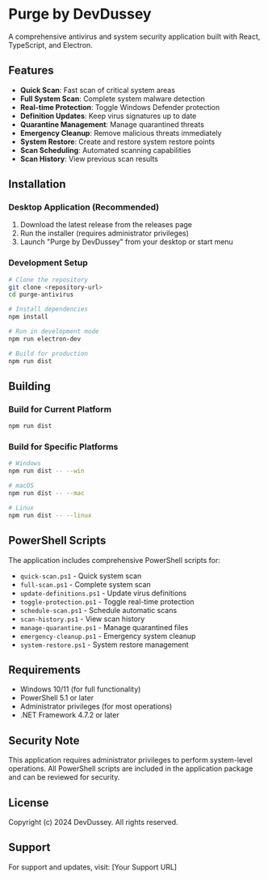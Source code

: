 # Purge by DevDussey

A comprehensive antivirus and system security application built with React, TypeScript, and Electron.

## Features

- **Quick Scan**: Fast scan of critical system areas
- **Full System Scan**: Complete system malware detection
- **Real-time Protection**: Toggle Windows Defender protection
- **Definition Updates**: Keep virus signatures up to date
- **Quarantine Management**: Manage quarantined threats
- **Emergency Cleanup**: Remove malicious threats immediately
- **System Restore**: Create and restore system restore points
- **Scan Scheduling**: Automated scanning capabilities
- **Scan History**: View previous scan results

## Installation

### Desktop Application (Recommended)

1. Download the latest release from the releases page
2. Run the installer (requires administrator privileges)
3. Launch "Purge by DevDussey" from your desktop or start menu

### Development Setup

```bash
# Clone the repository
git clone <repository-url>
cd purge-antivirus

# Install dependencies
npm install

# Run in development mode
npm run electron-dev

# Build for production
npm run dist
```

## Building

### Build for Current Platform
```bash
npm run dist
```

### Build for Specific Platforms
```bash
# Windows
npm run dist -- --win

# macOS
npm run dist -- --mac

# Linux
npm run dist -- --linux
```

## PowerShell Scripts

The application includes comprehensive PowerShell scripts for:

- `quick-scan.ps1` - Quick system scan
- `full-scan.ps1` - Complete system scan
- `update-definitions.ps1` - Update virus definitions
- `toggle-protection.ps1` - Toggle real-time protection
- `schedule-scan.ps1` - Schedule automatic scans
- `scan-history.ps1` - View scan history
- `manage-quarantine.ps1` - Manage quarantined files
- `emergency-cleanup.ps1` - Emergency system cleanup
- `system-restore.ps1` - System restore management

## Requirements

- Windows 10/11 (for full functionality)
- PowerShell 5.1 or later
- Administrator privileges (for most operations)
- .NET Framework 4.7.2 or later

## Security Note

This application requires administrator privileges to perform system-level operations. All PowerShell scripts are included in the application package and can be reviewed for security.

## License

Copyright (c) 2024 DevDussey. All rights reserved.

## Support

For support and updates, visit: [Your Support URL]